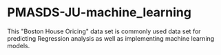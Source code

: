 # PMASDS-JU-machine_learning
This "Boston House Oricing" data set is commonly used data set for predicting Regression analysis as well as implementing machine learning models.

